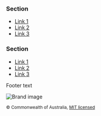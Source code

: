 <footer class="au-footer au-footer--dark au-body au-body--dark" role="contentinfo">
  <div class="container">
    <nav class="au-footer__navigation row" aria-label="footer navigation">
      <div class="col-xs-4">
        <h3 class="au-display-lg">Section</h3>
        <ul class="au-link-list">
          <li><a class="js-focus-me" href="#">Link 1</a></li>
          <li><a class="js-focus-me" href="#">Link 2</a></li>
          <li><a class="js-focus-me" href="#">Link 3</a></li>
        </ul>
      </div>
      <div class="col-xs-4">
        <h3 class="au-display-lg">Section</h3>
        <ul class="au-link-list">
          <li><a class="js-focus-me" href="#">Link 1</a></li>
          <li><a class="js-focus-me" href="#">Link 2</a></li>
          <li><a class="js-focus-me" href="#">Link 3</a></li>
        </ul>
      </div>
    </nav>
    <section class="au-footer__end row">
      <div class="col-sm-12">
        <p>Footer text</p>
        <img class="au-responsive-media-img" src="/assets/img/placeholder/157x80.png" alt="Brand image">
        <p><small>© Commonwealth of Australia, <a class="js-focus-me" href="https://github.com/govau/design-system-components/blob/master/LICENSE.md" rel="external license">MIT licensed</a></small></p>
      </div>
    </section>
  </div>
</footer>
